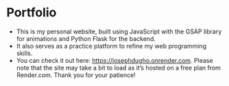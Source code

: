 # Portfolio
 
- This is my personal website, built using JavaScript with the GSAP library for animations and Python Flask for the backend.
- It also serves as a practice platform to refine my web programming skills.
- You can check it out here: https://josephdugho.onrender.com.
Please note that the site may take a bit to load as it’s hosted on a free plan from Render.com. Thank you for your patience!